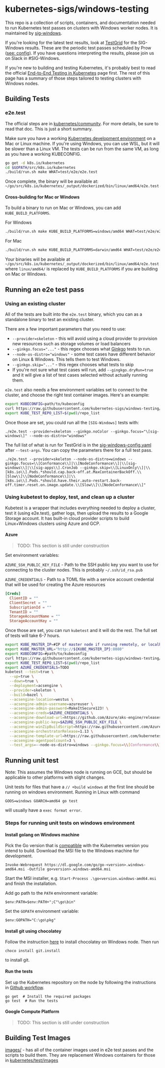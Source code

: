 # kubernetes-sigs/windows-testing

This repo is a collection of scripts, containers, and documentation needed to run Kubernetes test passes on clusters with Windows worker nodes. It is maintained by [sig-windows](https://github.com/kubernetes/community/tree/master/sig-windows).


If you're looking for the latest test results, look at [TestGrid](https://testgrid.k8s.io/sig-windows) for the SIG-Windows results. These are the periodic test passes scheduled by Prow ([see: config](https://github.com/kubernetes/test-infra/blob/master/config/jobs/kubernetes-sigs/sig-windows/sig-windows-config.yaml)). If you have questions interpreting the results, please join us on Slack in #SIG-Windows.


If you're new to building and testing Kubernetes, it's probably best to read the official [End-to-End Testing in Kubernetes](https://github.com/kubernetes/community/blob/master/contributors/devel/sig-testing/e2e-tests.md) page first. The rest of this page has a summary of those steps tailored to testing clusters with Windows nodes.


## Building Tests

### e2e.test

The official steps are in [kubernetes/community](https://github.com/kubernetes/community/blob/master/contributors/devel/sig-testing/e2e-tests.md#building-kubernetes-and-running-the-tests). For more details, be sure to read that doc. This is just a short summary.

Make sure you have a working [Kubernetes development environment](https://github.com/kubernetes/community/blob/master/contributors/devel/development.md) on a Mac or Linux machine. If you're using Windows, you can use WSL, but it will be slower than a Linux VM. The tests can be run from the same VM, as long as you have a working KUBECONFIG.

```bash
go get -d k8s.io/kubernetes
cd $GOPATH/src/k8s.io/kubernetes
./build/run.sh make WHAT=test/e2e/e2e.test
```
Once complete, the binary will be available at: `~/go/src/k8s.io/kubernetes/_output/dockerized/bin/linux/amd64/e2e.test`

#### Cross-building for Mac or Windows

To build a binary to run on Mac or Windows, you can add `KUBE_BUILD_PLATFORMS`.

For Windows
```bash
./build/run.sh make KUBE_BUILD_PLATFORMS=windows/amd64 WHAT=test/e2e/e2e.test
```

For Mac
```bash
./build/run.sh make KUBE_BUILD_PLATFORMS=darwin/amd64 WHAT=test/e2e/e2e.test
```

Your binaries will be available at `~/go/src/k8s.io/kubernetes/_output/dockerized/bin/linux/amd64/e2e.test` where `linux/amd64/` is replaced by `KUBE_BUILD_PLATFORMS` if you are building on Mac or Windows.


## Running an e2e test pass


### Using an existing cluster

All of the tests are built into the `e2e.test` binary, which you can as a standalone binary to test an existing cluster.

There are a few important parameters that you need to use:

- `--provider=skeleton` - this will avoid using a cloud provider to provision new resources such as storage volumes or load balancers
- `--ginkgo.focus="..."` - this regex chooses what [Ginkgo](http://onsi.github.io/ginkgo/) tests to run.
- `--node-os-distro="windows"` - some test cases have different behavior on Linux & Windows. This tells them to test Windows.
- `--ginkgo.skip="..."` - this regex chooses what tests to skip
- If you're not sure what test cases will run, add `--gingkgo.dryRun=true` and it will give a list of test cases selected without actually running them.

`e2e.test` also needs a few environment variables set to connect to the cluster, and choose the right test container images. Here's an example:

```bash
export KUBECONFIG=path/to/kubeconfig
curl https://raw.githubusercontent.com/kubernetes-sigs/windows-testing/master/images/image-repo-list-ws2019 -o repo_list
export KUBE_TEST_REPO_LIST=$(pwd)/repo_list
```

Once those are set, you could run all the `[SIG-Windows]` tests with:

```
./e2e.test --provider=skeleton --ginkgo.noColor --ginkgo.focus="\[sig-windows\]" --node-os-distro="windows"
```

The full list of what is run for TestGrid is in the [sig-windows-config.yaml](https://github.com/kubernetes/test-infra/blob/master/config/jobs/kubernetes-sigs/sig-windows/sig-windows-config.yaml) after `--test-args`. You can copy the parameters there for a full test pass.

```
./e2e.test --provider=skeleton --node-os-distro=windows --ginkgo.focus=\\[Conformance\\]|\\[NodeConformance\\]|\\[sig-windows\\]|\\[sig-apps\\].CronJob --ginkgo.skip=\\[LinuxOnly\\]|\\[k8s.io\\].Pods.*should.cap.back-off.at.MaxContainerBackOff.\\[Slow\\]\\[NodeConformance\\]|\\[k8s.io\\].Pods.*should.have.their.auto-restart.back-off.timer.reset.on.image.update.\\[Slow\\]\\[NodeConformance\\]"
```

### Using kubetest to deploy, test, and clean up a cluster

Kubetest is a wrapper that includes everything needed to deploy a cluster, test it (using e2e.test), gather logs, then upload the results to a Google Storage account. It has built-in cloud provider scripts to build Linux+Windows clusters using Azure and GCP.


#### Azure

> TODO: This section is still under construction

Set environment variables:

`AZURE_SSH_PUBLIC_KEY_FILE` - Path to the SSH public key you want to use for connecting to the cluster nodes. This is probably `~/.ssh/id_rsa.pub`

`AZURE_CREDENTIALS` - Path to a TOML file with a service account credential that will be used for creating the Azure resources

```toml
[Creds]
  ClientID = ""
  ClientSecret = ""
  SubscriptionId = ""
  TenantID = ""
  StorageAccountName = ""
  StorageAccountKey = ""
```

Once those are set, you can run `kubetest` and it will do the rest. The full set of tests will take 6-7 hours.

```bash
export KUBE_MASTER_IP=#IP of master node if running remotely, or localhost if running on master node
export KUBE_MASTER_URL="http://${KUBE_MASTER_IP}:8080"
export KUBECONFIG=#path/to/kubeconfig
curl https://raw.githubusercontent.com/kubernetes-sigs/windows-testing/master/images/image-repo-list-ws2019 -o repo_list
export KUBE_TEST_REPO_LIST=$(pwd)/repo_list
export AZURE_CREDENTIALS=TODO
kubetest --test=true \
  --up=true \
  --down=true \
  --deployment=acsengine \
  --provider=skeleton \
  --build=bazel \
  --acsengine-location=westus \
  --acsengine-admin-username=azureuser \
  --acsengine-admin-password=MakeItSecure123! \
  --acsengine-creds=$AZURE_CREDENTIALS \
  --acsengine-download-url=https://github.com/Azure/aks-engine/releases/download/v0.30.0/aks-engine-v0.30.0-linux-amd64.tar.gz \
  --acsengine-public-key=$AZURE_SSH_PUBLIC_KEY_FILE \
  --acsengine-winZipBuildScript=https://raw.githubusercontent.com/Azure/acs-engine/master/scripts/build-windows-k8s.sh \
  --acsengine-orchestratorRelease=1.13 \
  --acsengine-template-url=https://raw.githubusercontent.com/kubernetes-sigs/windows-testing/master/job-templates/kubernetes_release.json \
  --acsengine-agentpoolcount=3 \
  --test_args=--node-os-distro=windows --ginkgo.focus=\\[Conformance\\]|\\[NodeConformance\\]|\\[sig-windows\\]|\\[sig-apps\\].CronJob --ginkgo.skip=\\[LinuxOnly\\]|\\[k8s.io\\].Pods.*should.cap.back-off.at.MaxContainerBackOff.\\[Slow\\]\\[NodeConformance\\]|\\[k8s.io\\].Pods.*should.have.their.auto-restart.back-off.timer.reset.on.image.update.\\[Slow\\]\\[NodeConformance\\]
```

## Running unit test

Note: This assumes the Windows node is running on GCE, but should be applicable
to other platforms with slight changes.

Unit tests for files that have a `// +build windows` at the first line should be
running on windows environment. Running in Linux with command

```
GOOS=windows GOARCH=amd64 go test
```

will usually have a `exec format error`.

### Steps for running unit tests on windows environment

#### Install golang on Windows machine

Pick the Go version that is [compatible](https://github.com/kubernetes/community/blob/master/contributors/devel/development.md)
with the Kubernetes version you intend to build. Download the MSI file to the Windows machine for development.

```
Invoke-Webrequest https://dl.google.com/go/go-<version>.windows-amd64.msi -Outfile go<version>.windows-amd64.msi
```

Start the MSI installer, e.g. `Start-Process .\go<version.windows-amd64.msi` and finish the installation.

Add go path to the `PATH` environment variable:

```
$env:PATH=$env:PATH+";C"\go\bin"
```

Set the `GOPATH` environment variable:

```
$env:GOPATH="C:\go\pkg"
```

#### Install git using chocolatey

Follow the instruction [here](https://chocolatey.org/install) to install
chocolatey on Windows node. Then run

```
choco install git.install
```

to install git.

#### Run the tests

Set up the Kubernetes repository on the node by following the instructions in
[Github workflow](https://github.com/kubernetes/community/blob/master/contributors/guide/github-workflow.md).

```
go get  # Install the required packages
go test  # Run the tests
```

#### Google Compute Platform

> TODO: This section is still under construction

## Building Test Images

[images/](images/README.md) - has all of the container images used in e2e test passes and the scripts to build them. They are replacement Windows containers for those in [kubernetes/test/images](https://github.com/kubernetes/kubernetes/tree/master/test/images)
